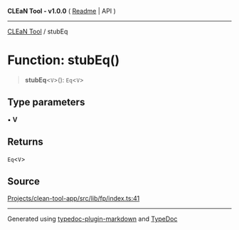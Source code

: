**CLEaN Tool - v1.0.0** ( [Readme](../README.md) \| API )

***

[CLEaN Tool](../exports.md) / stubEq

# Function: stubEq()

> **stubEq**\<`V`\>(): `Eq`\<`V`\>

## Type parameters

▪ **V**

## Returns

`Eq`\<`V`\>

## Source

[Projects/clean-tool-app/src/lib/fp/index.ts:41](https://github.com/yuckyh/clean-tool-app/)

***

Generated using [typedoc-plugin-markdown](https://www.npmjs.com/package/typedoc-plugin-markdown) and [TypeDoc](https://typedoc.org/)
